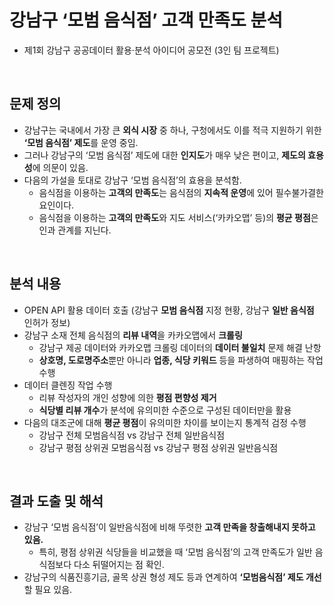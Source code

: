 # 강남구 ‘모범 음식점’ 고객 만족도 분석
- 제1회 강남구 공공데이터 활용·분석 아이디어 공모전 (3인 팀 프로젝트)

<br>

## 문제 정의

- 강남구는 국내에서 가장 큰 **외식 시장** 중 하나, 구청에서도 이를 적극 지원하기 위한 **‘모범 음식점’ 제도**를 운영 중임.
- 그러나 강남구의 ‘모범 음식점’ 제도에 대한 **인지도**가 매우 낮은 편이고, **제도의 효용성**에 의문이 있음.
- 다음의 가설을 토대로 강남구 ‘모범 음식점’의 효용을 분석함.
    - 음식점을 이용하는 **고객의 만족도**는 음식점의 **지속적 운영**에 있어 필수불가결한 요인이다.
    - 음식점을 이용하는 **고객의 만족도**와 지도 서비스(‘카카오맵’ 등)의 **평균 평점**은 인과 관계를 지닌다.

<br>

## 분석 내용

- OPEN API 활용 데이터 호출 (강남구 **모범 음식점** 지정 현황, 강남구 **일반 음식점** 인허가 정보)
- 강남구 소재 전체 음식점의 **리뷰 내역**을 카카오맵에서 **크롤링**
    - 강남구 제공 데이터와 카카오맵 크롤링 데이터의 **데이터 불일치** 문제 해결 난항
    - **상호명, 도로명주소**뿐만 아니라 **업종, 식당 키워드** 등을 파생하여 매핑하는 작업 수행
- 데이터 클렌징 작업 수행
    - 리뷰 작성자의 개인 성향에 의한 **평점 편향성 제거**
    - **식당별 리뷰 개수**가 분석에 유의미한 수준으로 구성된 데이터만을 활용
- 다음의 대조군에 대해 **평균 평점**이 유의미한 차이를 보이는지 통계적 검정 수행
    - 강남구 전체 모범음식점 vs 강남구 전체 일반음식점
    - 강남구 평점 상위권 모범음식점 vs 강남구 평점 상위권 일반음식점

<br>

## 결과 도출 및 해석

- 강남구 ‘모범 음식점’이 일반음식점에 비해 뚜렷한 **고객 만족을 창출해내지 못하고 있음.**
    - 특히, 평점 상위권 식당들을 비교했을 때 ‘모범 음식점’의 고객 만족도가 일반 음식점보다 다소 뒤떨어지는 점 확인.
- 강남구의 식품진흥기금, 골목 상권 형성 제도 등과 연계하여 **‘모범음식점’ 제도 개선**할 필요 있음.
